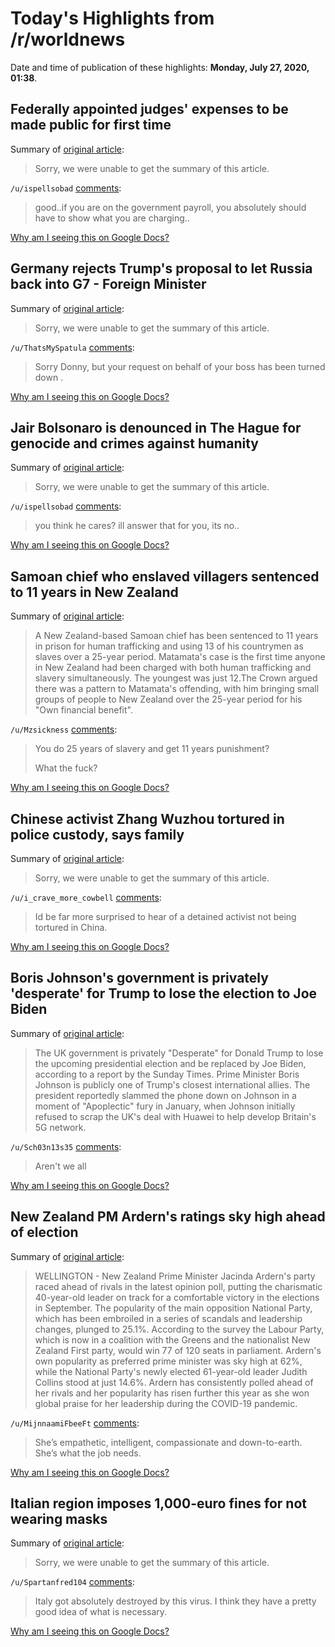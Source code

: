 # Today's Highlights from /r/worldnews

Date and time of publication of these highlights: **Monday, July 27, 2020, 01:38**.

## Federally appointed judges' expenses to be made public for first time

Summary of [original article](https://www.cbc.ca/news/politics/stefanovich-judicial-expenses-disclosure-1.5662316):

> Sorry, we were unable to get the summary of this article.

`/u/ispellsobad` [comments](https://www.reddit.com/r/worldnews/comments/hyhay3/federally_appointed_judges_expenses_to_be_made/):

> good..if you are on the government payroll, you absolutely should have to show what you are charging..

[Why am I seeing this on Google Docs?](https://docs.google.com/document/d/1Dc6We63vOXIZsc0op-Bt4abqkYjXzOigalQqFxmvvbM/edit?usp=sharing)

## Germany rejects Trump's proposal to let Russia back into G7 - Foreign Minister

Summary of [original article](https://uk.reuters.com/article/uk-g7-summit-russia-germany/germany-rejects-trumps-proposal-to-let-russia-back-into-g7-foreign-minister-idUKKCN24R0T9?il=0):

> Sorry, we were unable to get the summary of this article.

`/u/ThatsMySpatula` [comments](https://www.reddit.com/r/worldnews/comments/hyg6mo/germany_rejects_trumps_proposal_to_let_russia/):

>  Sorry Donny, but your request on behalf of your boss has been turned down .

[Why am I seeing this on Google Docs?](https://docs.google.com/document/d/1Dc6We63vOXIZsc0op-Bt4abqkYjXzOigalQqFxmvvbM/edit?usp=sharing)

## Jair Bolsonaro is denounced in The Hague for genocide and crimes against humanity

Summary of [original article](https://pendect.com/categories/politics/american/brazil/jair-bolsonaro-is-denounced-in-the-hague-for-genocide-and-crimes-against-humanity):

> Sorry, we were unable to get the summary of this article.

`/u/ispellsobad` [comments](https://www.reddit.com/r/worldnews/comments/hyefdd/jair_bolsonaro_is_denounced_in_the_hague_for/):

> you think he cares? ill answer that for you, its no..

[Why am I seeing this on Google Docs?](https://docs.google.com/document/d/1Dc6We63vOXIZsc0op-Bt4abqkYjXzOigalQqFxmvvbM/edit?usp=sharing)

## Samoan chief who enslaved villagers sentenced to 11 years in New Zealand

Summary of [original article](https://www.theguardian.com/world/2020/jul/27/samoan-chief-slavery-trafficking-sentenced-11-years-new-zealand):

> A New Zealand-based Samoan chief has been sentenced to 11 years in prison for human trafficking and using 13 of his countrymen as slaves over a 25-year period. Matamata's case is the first time anyone in New Zealand had been charged with both human trafficking and slavery simultaneously. The youngest was just 12.The Crown argued there was a pattern to Matamata's offending, with him bringing small groups of people to New Zealand over the 25-year period for his "Own financial benefit".

`/u/Mzsickness` [comments](https://www.reddit.com/r/worldnews/comments/hyklpw/samoan_chief_who_enslaved_villagers_sentenced_to/):

> You do 25 years of slavery and get 11 years punishment?
> 
> What the fuck?

[Why am I seeing this on Google Docs?](https://docs.google.com/document/d/1Dc6We63vOXIZsc0op-Bt4abqkYjXzOigalQqFxmvvbM/edit?usp=sharing)

## Chinese activist Zhang Wuzhou tortured in police custody, says family

Summary of [original article](https://hk.appledaily.com/us/20200726/5MPZ6FFSRW7NS47SKEJBCBU5CE/):

> Sorry, we were unable to get the summary of this article.

`/u/i_crave_more_cowbell` [comments](https://www.reddit.com/r/worldnews/comments/hy7mz1/chinese_activist_zhang_wuzhou_tortured_in_police/):

> Id be far more surprised to hear of a detained activist not being tortured in China.

[Why am I seeing this on Google Docs?](https://docs.google.com/document/d/1Dc6We63vOXIZsc0op-Bt4abqkYjXzOigalQqFxmvvbM/edit?usp=sharing)

## Boris Johnson's government is privately 'desperate' for Trump to lose the election to Joe Biden

Summary of [original article](https://www.businessinsider.com/donald-trump-lose-presidential-election-joe-biden-uk-boris-johnson-2020-7):

> The UK government is privately "Desperate" for Donald Trump to lose the upcoming presidential election and be replaced by Joe Biden, according to a report by the Sunday Times. Prime Minister Boris Johnson is publicly one of Trump's closest international allies. The president reportedly slammed the phone down on Johnson in a moment of "Apoplectic" fury in January, when Johnson initially refused to scrap the UK's deal with Huawei to help develop Britain's 5G network.

`/u/Sch03n13s35` [comments](https://www.reddit.com/r/worldnews/comments/hy5rcx/boris_johnsons_government_is_privately_desperate/):

> Aren't we all

[Why am I seeing this on Google Docs?](https://docs.google.com/document/d/1Dc6We63vOXIZsc0op-Bt4abqkYjXzOigalQqFxmvvbM/edit?usp=sharing)

## New Zealand PM Ardern's ratings sky high ahead of election

Summary of [original article](https://www.reuters.com/article/us-newzealand-election-ardern/new-zealand-pm-arderns-ratings-sky-high-ahead-of-election-idUSKCN24R0UI):

> WELLINGTON - New Zealand Prime Minister Jacinda Ardern's party raced ahead of rivals in the latest opinion poll, putting the charismatic 40-year-old leader on track for a comfortable victory in the elections in September. The popularity of the main opposition National Party, which has been embroiled in a series of scandals and leadership changes, plunged to 25.1%. According to the survey the Labour Party, which is now in a coalition with the Greens and the nationalist New Zealand First party, would win 77 of 120 seats in parliament. Ardern's own popularity as preferred prime minister was sky high at 62%, while the National Party's newly elected 61-year-old leader Judith Collins stood at just 14.6%. Ardern has consistently polled ahead of her rivals and her popularity has risen further this year as she won global praise for her leadership during the COVID-19 pandemic.

`/u/MijnnaamiFbeeFt` [comments](https://www.reddit.com/r/worldnews/comments/hyn9es/new_zealand_pm_arderns_ratings_sky_high_ahead_of/):

> She’s empathetic, intelligent, compassionate and down-to-earth. She’s what the job needs.

[Why am I seeing this on Google Docs?](https://docs.google.com/document/d/1Dc6We63vOXIZsc0op-Bt4abqkYjXzOigalQqFxmvvbM/edit?usp=sharing)

## Italian region imposes 1,000-euro fines for not wearing masks

Summary of [original article](https://www.thelocal.it/20200726/italian-region-imposes-1000-euro-fines-for-not-wearing-masks):

> Sorry, we were unable to get the summary of this article.

`/u/Spartanfred104` [comments](https://www.reddit.com/r/worldnews/comments/hyezyb/italian_region_imposes_1000euro_fines_for_not/):

> Italy got absolutely destroyed by this virus. I think they have a pretty good idea of what is necessary.

[Why am I seeing this on Google Docs?](https://docs.google.com/document/d/1Dc6We63vOXIZsc0op-Bt4abqkYjXzOigalQqFxmvvbM/edit?usp=sharing)

